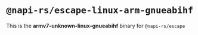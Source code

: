 # `@napi-rs/escape-linux-arm-gnueabihf`

This is the **armv7-unknown-linux-gnueabihf** binary for `@napi-rs/escape`
